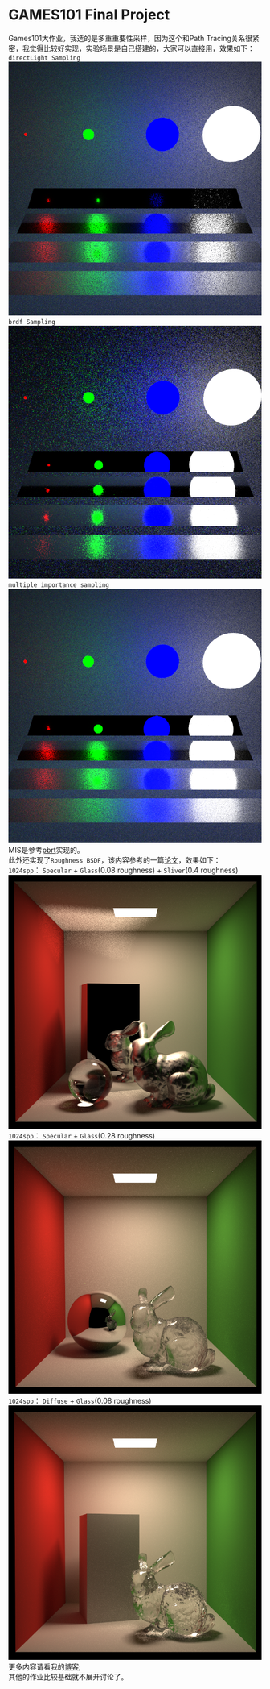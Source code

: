 # GAMES101 Final Project 
Games101大作业，我选的是多重重要性采样，因为这个和Path Tracing关系很紧密，我觉得比较好实现，实验场景是自己搭建的，大家可以直接用，效果如下：  
`directLight Sampling`  
![0](./MIS-finalProject/directLight-sampling.png)  
`brdf Sampling`  
![1](./MIS-finalProject/brdf-sampling.png)  
`multiple importance sampling`
![3](./MIS-finalProject/Multiple-Importance-Sampling.png)  
MIS是参考[pbrt](https://pbr-book.org/3ed-2018/Monte_Carlo_Integration/Importance_Sampling)实现的。  
此外还实现了`Roughness BSDF`，该内容参考的一篇[论文](https://www.cs.cornell.edu/~srm/publications/EGSR07-btdf.pdf)，效果如下：  
`1024spp`： `Specular` + `Glass`(0.08 roughness) + `Sliver`(0.4 roughness)  
![4](./README_IMG/MIS-1024spp-1.png)  
`1024spp`： `Specular` + `Glass`(0.28 roughness)   
![5](./README_IMG/MIS-1024spp-2.png)  
`1024spp`： `Diffuse` + `Glass`(0.08 roughness)  
![6](./README_IMG/MIS-1024spp-3.png)  
更多内容请看我的[博客](https://howl144.github.io/2023/09/30/00014.%20Games101%20FinalProject/);  
其他的作业比较基础就不展开讨论了。  